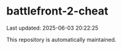 # battlefront-2-cheat

Last updated: 2025-06-03 20:22:25

This repository is automatically maintained.
